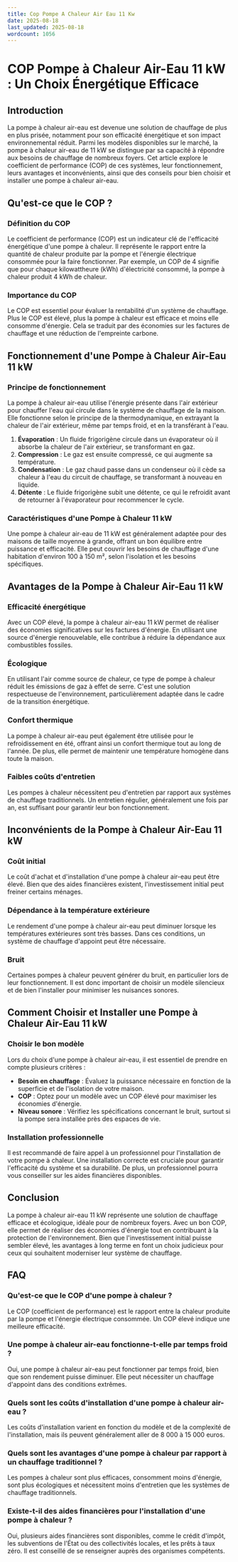```yaml
---
title: Cop Pompe A Chaleur Air Eau 11 Kw
date: 2025-08-18
last_updated: 2025-08-18
wordcount: 1056
---
```


# COP Pompe à Chaleur Air-Eau 11 kW : Un Choix Énergétique Efficace

## Introduction

La pompe à chaleur air-eau est devenue une solution de chauffage de plus en plus prisée, notamment pour son efficacité énergétique et son impact environnemental réduit. Parmi les modèles disponibles sur le marché, la pompe à chaleur air-eau de 11 kW se distingue par sa capacité à répondre aux besoins de chauffage de nombreux foyers. Cet article explore le coefficient de performance (COP) de ces systèmes, leur fonctionnement, leurs avantages et inconvénients, ainsi que des conseils pour bien choisir et installer une pompe à chaleur air-eau.

## Qu'est-ce que le COP ?

### Définition du COP

Le coefficient de performance (COP) est un indicateur clé de l'efficacité énergétique d'une pompe à chaleur. Il représente le rapport entre la quantité de chaleur produite par la pompe et l'énergie électrique consommée pour la faire fonctionner. Par exemple, un COP de 4 signifie que pour chaque kilowattheure (kWh) d'électricité consommé, la pompe à chaleur produit 4 kWh de chaleur.

### Importance du COP

Le COP est essentiel pour évaluer la rentabilité d'un système de chauffage. Plus le COP est élevé, plus la pompe à chaleur est efficace et moins elle consomme d'énergie. Cela se traduit par des économies sur les factures de chauffage et une réduction de l'empreinte carbone.

## Fonctionnement d'une Pompe à Chaleur Air-Eau 11 kW

### Principe de fonctionnement

La pompe à chaleur air-eau utilise l'énergie présente dans l'air extérieur pour chauffer l'eau qui circule dans le système de chauffage de la maison. Elle fonctionne selon le principe de la thermodynamique, en extrayant la chaleur de l'air extérieur, même par temps froid, et en la transférant à l'eau.

1. **Évaporation** : Un fluide frigorigène circule dans un évaporateur où il absorbe la chaleur de l'air extérieur, se transformant en gaz.
2. **Compression** : Le gaz est ensuite compressé, ce qui augmente sa température.
3. **Condensation** : Le gaz chaud passe dans un condenseur où il cède sa chaleur à l'eau du circuit de chauffage, se transformant à nouveau en liquide.
4. **Détente** : Le fluide frigorigène subit une détente, ce qui le refroidit avant de retourner à l'évaporateur pour recommencer le cycle.

### Caractéristiques d'une Pompe à Chaleur 11 kW

Une pompe à chaleur air-eau de 11 kW est généralement adaptée pour des maisons de taille moyenne à grande, offrant un bon équilibre entre puissance et efficacité. Elle peut couvrir les besoins de chauffage d'une habitation d'environ 100 à 150 m², selon l'isolation et les besoins spécifiques.

## Avantages de la Pompe à Chaleur Air-Eau 11 kW

### Efficacité énergétique

Avec un COP élevé, la pompe à chaleur air-eau 11 kW permet de réaliser des économies significatives sur les factures d'énergie. En utilisant une source d'énergie renouvelable, elle contribue à réduire la dépendance aux combustibles fossiles.

### Écologique

En utilisant l'air comme source de chaleur, ce type de pompe à chaleur réduit les émissions de gaz à effet de serre. C'est une solution respectueuse de l'environnement, particulièrement adaptée dans le cadre de la transition énergétique.

### Confort thermique

La pompe à chaleur air-eau peut également être utilisée pour le refroidissement en été, offrant ainsi un confort thermique tout au long de l'année. De plus, elle permet de maintenir une température homogène dans toute la maison.

### Faibles coûts d'entretien

Les pompes à chaleur nécessitent peu d'entretien par rapport aux systèmes de chauffage traditionnels. Un entretien régulier, généralement une fois par an, est suffisant pour garantir leur bon fonctionnement.

## Inconvénients de la Pompe à Chaleur Air-Eau 11 kW

### Coût initial

Le coût d'achat et d'installation d'une pompe à chaleur air-eau peut être élevé. Bien que des aides financières existent, l'investissement initial peut freiner certains ménages.

### Dépendance à la température extérieure

Le rendement d'une pompe à chaleur air-eau peut diminuer lorsque les températures extérieures sont très basses. Dans ces conditions, un système de chauffage d'appoint peut être nécessaire.

### Bruit

Certaines pompes à chaleur peuvent générer du bruit, en particulier lors de leur fonctionnement. Il est donc important de choisir un modèle silencieux et de bien l'installer pour minimiser les nuisances sonores.

## Comment Choisir et Installer une Pompe à Chaleur Air-Eau 11 kW

### Choisir le bon modèle

Lors du choix d'une pompe à chaleur air-eau, il est essentiel de prendre en compte plusieurs critères :

- **Besoin en chauffage** : Évaluez la puissance nécessaire en fonction de la superficie et de l'isolation de votre maison.
- **COP** : Optez pour un modèle avec un COP élevé pour maximiser les économies d'énergie.
- **Niveau sonore** : Vérifiez les spécifications concernant le bruit, surtout si la pompe sera installée près des espaces de vie.

### Installation professionnelle

Il est recommandé de faire appel à un professionnel pour l'installation de votre pompe à chaleur. Une installation correcte est cruciale pour garantir l'efficacité du système et sa durabilité. De plus, un professionnel pourra vous conseiller sur les aides financières disponibles.

## Conclusion

La pompe à chaleur air-eau 11 kW représente une solution de chauffage efficace et écologique, idéale pour de nombreux foyers. Avec un bon COP, elle permet de réaliser des économies d'énergie tout en contribuant à la protection de l'environnement. Bien que l'investissement initial puisse sembler élevé, les avantages à long terme en font un choix judicieux pour ceux qui souhaitent moderniser leur système de chauffage.

## FAQ

### Qu'est-ce que le COP d'une pompe à chaleur ?

Le COP (coefficient de performance) est le rapport entre la chaleur produite par la pompe et l'énergie électrique consommée. Un COP élevé indique une meilleure efficacité.

### Une pompe à chaleur air-eau fonctionne-t-elle par temps froid ?

Oui, une pompe à chaleur air-eau peut fonctionner par temps froid, bien que son rendement puisse diminuer. Elle peut nécessiter un chauffage d'appoint dans des conditions extrêmes.

### Quels sont les coûts d'installation d'une pompe à chaleur air-eau ?

Les coûts d'installation varient en fonction du modèle et de la complexité de l'installation, mais ils peuvent généralement aller de 8 000 à 15 000 euros.

### Quels sont les avantages d'une pompe à chaleur par rapport à un chauffage traditionnel ?

Les pompes à chaleur sont plus efficaces, consomment moins d'énergie, sont plus écologiques et nécessitent moins d'entretien que les systèmes de chauffage traditionnels.

### Existe-t-il des aides financières pour l'installation d'une pompe à chaleur ?

Oui, plusieurs aides financières sont disponibles, comme le crédit d'impôt, les subventions de l'État ou des collectivités locales, et les prêts à taux zéro. Il est conseillé de se renseigner auprès des organismes compétents.